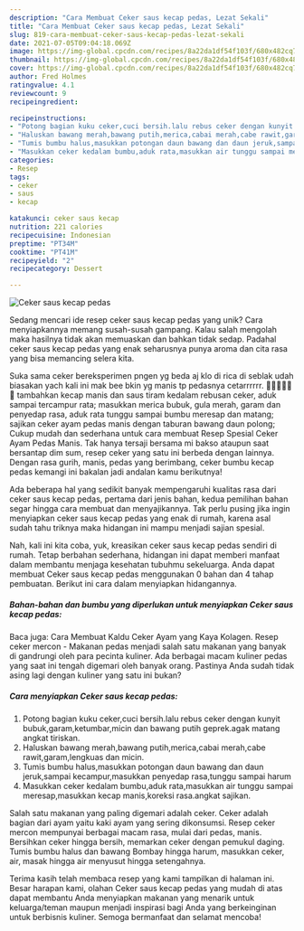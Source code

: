 ```yaml
---
description: "Cara Membuat Ceker saus kecap pedas, Lezat Sekali"
title: "Cara Membuat Ceker saus kecap pedas, Lezat Sekali"
slug: 819-cara-membuat-ceker-saus-kecap-pedas-lezat-sekali
date: 2021-07-05T09:04:18.069Z
image: https://img-global.cpcdn.com/recipes/8a22da1df54f103f/680x482cq70/ceker-saus-kecap-pedas-foto-resep-utama.jpg
thumbnail: https://img-global.cpcdn.com/recipes/8a22da1df54f103f/680x482cq70/ceker-saus-kecap-pedas-foto-resep-utama.jpg
cover: https://img-global.cpcdn.com/recipes/8a22da1df54f103f/680x482cq70/ceker-saus-kecap-pedas-foto-resep-utama.jpg
author: Fred Holmes
ratingvalue: 4.1
reviewcount: 9
recipeingredient:

recipeinstructions:
- "Potong bagian kuku ceker,cuci bersih.lalu rebus ceker dengan kunyit bubuk,garam,ketumbar,micin dan bawang putih geprek.agak matang angkat tiriskan."
- "Haluskan bawang merah,bawang putih,merica,cabai merah,cabe rawit,garam,lengkuas dan micin."
- "Tumis bumbu halus,masukkan potongan daun bawang dan daun jeruk,sampai kecampur,masukkan penyedap rasa,tunggu sampai harum"
- "Masukkan ceker kedalam bumbu,aduk rata,masukkan air tunggu sampai meresap,masukkan kecap manis,koreksi rasa.angkat sajikan."
categories:
- Resep
tags:
- ceker
- saus
- kecap

katakunci: ceker saus kecap 
nutrition: 221 calories
recipecuisine: Indonesian
preptime: "PT34M"
cooktime: "PT41M"
recipeyield: "2"
recipecategory: Dessert

---
```



![Ceker saus kecap pedas](https://img-global.cpcdn.com/recipes/8a22da1df54f103f/680x482cq70/ceker-saus-kecap-pedas-foto-resep-utama.jpg)

Sedang mencari ide resep ceker saus kecap pedas yang unik? Cara menyiapkannya memang susah-susah gampang. Kalau salah mengolah maka hasilnya tidak akan memuaskan dan bahkan tidak sedap. Padahal ceker saus kecap pedas yang enak seharusnya punya aroma dan cita rasa yang bisa memancing selera kita.

Suka sama ceker bereksperimen pngen yg beda aj klo di rica di seblak udah biasakan yach kali ini mak bee bkin yg manis tp pedasnya cetarrrrrr. 🤩🤩😘😘😘😘 tambahkan kecap manis dan saus tiram kedalam rebusan ceker, aduk sampai tercampur rata; masukkan merica bubuk, gula merah, garam dan penyedap rasa, aduk rata tunggu sampai bumbu meresap dan matang; sajikan ceker ayam pedas manis dengan taburan bawang daun polong; Cukup mudah dan sederhana untuk cara membuat Resep Spesial Ceker Ayam Pedas Manis. Tak hanya tersaji bersama mi bakso ataupun saat bersantap dim sum, resep ceker yang satu ini berbeda dengan lainnya. Dengan rasa gurih, manis, pedas yang berimbang, ceker bumbu kecap pedas kemangi ini bakalan jadi andalan kamu berikutnya!

Ada beberapa hal yang sedikit banyak mempengaruhi kualitas rasa dari ceker saus kecap pedas, pertama dari jenis bahan, kedua pemilihan bahan segar hingga cara membuat dan menyajikannya. Tak perlu pusing jika ingin menyiapkan ceker saus kecap pedas yang enak di rumah, karena asal sudah tahu triknya maka hidangan ini mampu menjadi sajian spesial.


Nah, kali ini kita coba, yuk, kreasikan ceker saus kecap pedas sendiri di rumah. Tetap berbahan sederhana, hidangan ini dapat memberi manfaat dalam membantu menjaga kesehatan tubuhmu sekeluarga. Anda dapat membuat Ceker saus kecap pedas menggunakan 0 bahan dan 4 tahap pembuatan. Berikut ini cara dalam menyiapkan hidangannya.

<!--inarticleads1-->

##### Bahan-bahan dan bumbu yang diperlukan untuk menyiapkan Ceker saus kecap pedas:



Baca juga: Cara Membuat Kaldu Ceker Ayam yang Kaya Kolagen. Resep ceker mercon - Makanan pedas menjadi salah satu makanan yang banyak di gandrungi oleh para pecinta kuliner. Ada berbagai macam kuliner pedas yang saat ini tengah digemari oleh banyak orang. Pastinya Anda sudah tidak asing lagi dengan kuliner yang satu ini bukan? 

<!--inarticleads2-->

##### Cara menyiapkan Ceker saus kecap pedas:

1. Potong bagian kuku ceker,cuci bersih.lalu rebus ceker dengan kunyit bubuk,garam,ketumbar,micin dan bawang putih geprek.agak matang angkat tiriskan.
1. Haluskan bawang merah,bawang putih,merica,cabai merah,cabe rawit,garam,lengkuas dan micin.
1. Tumis bumbu halus,masukkan potongan daun bawang dan daun jeruk,sampai kecampur,masukkan penyedap rasa,tunggu sampai harum
1. Masukkan ceker kedalam bumbu,aduk rata,masukkan air tunggu sampai meresap,masukkan kecap manis,koreksi rasa.angkat sajikan.


Salah satu makanan yang paling digemari adalah ceker. Ceker adalah bagian dari ayam yaitu kaki ayam yang sering dikonsumsi. Resep ceker mercon mempunyai berbagai macam rasa, mulai dari pedas, manis. Bersihkan ceker hingga bersih, memarkan ceker dengan pemukul daging. Tumis bumbu halus dan bawang Bombay hingga harum, masukkan ceker, air, masak hingga air menyusut hingga setengahnya. 

Terima kasih telah membaca resep yang kami tampilkan di halaman ini. Besar harapan kami, olahan Ceker saus kecap pedas yang mudah di atas dapat membantu Anda menyiapkan makanan yang menarik untuk keluarga/teman maupun menjadi inspirasi bagi Anda yang berkeinginan untuk berbisnis kuliner. Semoga bermanfaat dan selamat mencoba!
